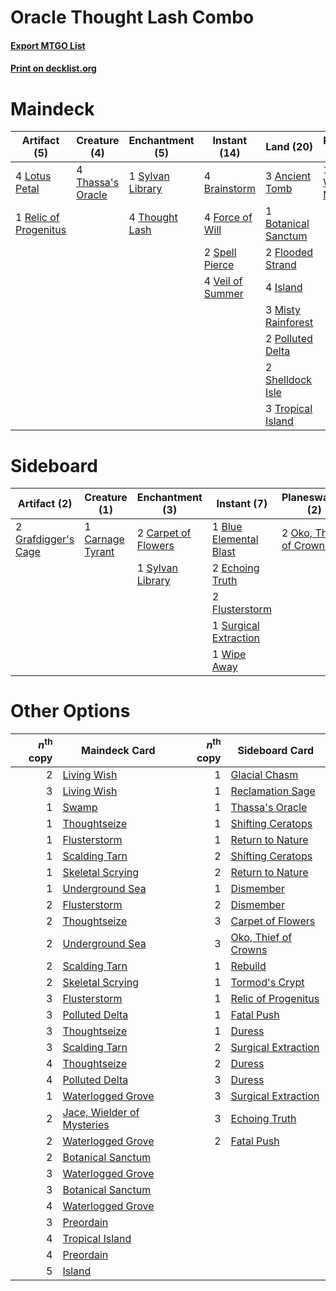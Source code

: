 # Oracle Thought Lash Combo

#### [Export MTGO List](../collection/Oracle%20Thought%20Lash%20Combo/Oracle%20Thought%20Lash%20Combo.txt)
#### [Print on decklist.org](http://decklist.org/?deckmain=3%09Ancient%20Tomb%0A1%09Botanical%20Sanctum%0A4%09Brainstorm%0A2%09Flooded%20Strand%0A4%09Force%20of%20Will%0A4%09Island%0A1%09Jace,%20Wielder%20of%20Mysteries%0A1%09Living%20Wish%0A4%09Lotus%20Petal%0A3%09Misty%20Rainforest%0A4%09Paradigm%20Shift%0A2%09Polluted%20Delta%0A4%09Ponder%0A2%09Preordain%0A1%09Relic%20of%20Progenitus%0A2%09Shelldock%20Isle%0A2%09Spell%20Pierce%0A1%09Sylvan%20Library%0A4%09Thassa's%20Oracle%0A4%09Thought%20Lash%0A3%09Tropical%20Island%0A4%09Veil%20of%20Summer&deckside=1%09Blue%20Elemental%20Blast%0A1%09Carnage%20Tyrant%0A2%09Carpet%20of%20Flowers%0A2%09Echoing%20Truth%0A2%09Flusterstorm%0A2%09Grafdigger's%20Cage%0A2%09Oko,%20Thief%20of%20Crowns%0A1%09Surgical%20Extraction%0A1%09Sylvan%20Library%0A1%09Wipe%20Away)
# Maindeck

|                                          Artifact (5)                                          |                                        Creature (4)                                        |                                     Enchantment (5)                                     |                                       Instant (14)                                        |                                          Land (20)                                           |                                           Planeswalker (1)                                            |                                      Sorcery (11)                                       |
|------------------------------------------------------------------------------------------------|--------------------------------------------------------------------------------------------|-----------------------------------------------------------------------------------------|-------------------------------------------------------------------------------------------|----------------------------------------------------------------------------------------------|-------------------------------------------------------------------------------------------------------|-----------------------------------------------------------------------------------------|
|4 [Lotus Petal](http://gatherer.wizards.com/Pages/Card/Details.aspx?multiverseid=420602)        |4 [Thassa's Oracle](http://gatherer.wizards.com/Pages/Card/Details.aspx?multiverseid=476324)|1 [Sylvan Library](http://gatherer.wizards.com/Pages/Card/Details.aspx?multiverseid=2240)|4 [Brainstorm](http://gatherer.wizards.com/Pages/Card/Details.aspx?multiverseid=3897)      |3 [Ancient Tomb](http://gatherer.wizards.com/Pages/Card/Details.aspx?multiverseid=409567)     |1 [Jace, Wielder of Mysteries](http://gatherer.wizards.com/Pages/Card/Details.aspx?multiverseid=460981)|1 [Living Wish](http://gatherer.wizards.com/Pages/Card/Details.aspx?multiverseid=442168) |
|1 [Relic of Progenitus](http://gatherer.wizards.com/Pages/Card/Details.aspx?multiverseid=174824)|                                                                                            |4 [Thought Lash](http://gatherer.wizards.com/Pages/Card/Details.aspx?multiverseid=3123)  |4 [Force of Will](http://gatherer.wizards.com/Pages/Card/Details.aspx?multiverseid=3107)   |1 [Botanical Sanctum](http://gatherer.wizards.com/Pages/Card/Details.aspx?multiverseid=417817)|                                                                                                       |4 [Paradigm Shift](http://gatherer.wizards.com/Pages/Card/Details.aspx?multiverseid=4492)|
|                                                                                                |                                                                                            |                                                                                         |2 [Spell Pierce](http://gatherer.wizards.com/Pages/Card/Details.aspx?multiverseid=425876)  |2 [Flooded Strand](http://gatherer.wizards.com/Pages/Card/Details.aspx?multiverseid=405098)   |                                                                                                       |4 [Ponder](http://gatherer.wizards.com/Pages/Card/Details.aspx?multiverseid=451051)      |
|                                                                                                |                                                                                            |                                                                                         |4 [Veil of Summer](http://gatherer.wizards.com/Pages/Card/Details.aspx?multiverseid=466952)|4 [Island](http://gatherer.wizards.com/Pages/Card/Details.aspx?multiverseid=439857)           |                                                                                                       |2 [Preordain](http://gatherer.wizards.com/Pages/Card/Details.aspx?multiverseid=405347)   |
|                                                                                                |                                                                                            |                                                                                         |                                                                                           |3 [Misty Rainforest](http://gatherer.wizards.com/Pages/Card/Details.aspx?multiverseid=405102) |                                                                                                       |                                                                                         |
|                                                                                                |                                                                                            |                                                                                         |                                                                                           |2 [Polluted Delta](http://gatherer.wizards.com/Pages/Card/Details.aspx?multiverseid=405104)   |                                                                                                       |                                                                                         |
|                                                                                                |                                                                                            |                                                                                         |                                                                                           |2 [Shelldock Isle](http://gatherer.wizards.com/Pages/Card/Details.aspx?multiverseid=146178)   |                                                                                                       |                                                                                         |
|                                                                                                |                                                                                            |                                                                                         |                                                                                           |3 [Tropical Island](http://gatherer.wizards.com/Pages/Card/Details.aspx?multiverseid=884)     |                                                                                                       |                                                                                         |


# Sideboard

|                                         Artifact (2)                                         |                                       Creature (1)                                        |                                      Enchantment (3)                                       |                                          Instant (7)                                           |                                        Planeswalker (2)                                         |
|----------------------------------------------------------------------------------------------|-------------------------------------------------------------------------------------------|--------------------------------------------------------------------------------------------|------------------------------------------------------------------------------------------------|-------------------------------------------------------------------------------------------------|
|2 [Grafdigger's Cage](http://gatherer.wizards.com/Pages/Card/Details.aspx?multiverseid=278452)|1 [Carnage Tyrant](http://gatherer.wizards.com/Pages/Card/Details.aspx?multiverseid=435334)|2 [Carpet of Flowers](http://gatherer.wizards.com/Pages/Card/Details.aspx?multiverseid=5858)|1 [Blue Elemental Blast](http://gatherer.wizards.com/Pages/Card/Details.aspx?multiverseid=694)  |2 [Oko, Thief of Crowns](http://gatherer.wizards.com/Pages/Card/Details.aspx?multiverseid=473159)|
|                                                                                              |                                                                                           |1 [Sylvan Library](http://gatherer.wizards.com/Pages/Card/Details.aspx?multiverseid=2240)   |2 [Echoing Truth](http://gatherer.wizards.com/Pages/Card/Details.aspx?multiverseid=405212)      |                                                                                                 |
|                                                                                              |                                                                                           |                                                                                            |2 [Flusterstorm](http://gatherer.wizards.com/Pages/Card/Details.aspx?multiverseid=228255)       |                                                                                                 |
|                                                                                              |                                                                                           |                                                                                            |1 [Surgical Extraction](http://gatherer.wizards.com/Pages/Card/Details.aspx?multiverseid=397706)|                                                                                                 |
|                                                                                              |                                                                                           |                                                                                            |1 [Wipe Away](http://gatherer.wizards.com/Pages/Card/Details.aspx?multiverseid=118911)          |                                                                                                 |


# Other Options

|*n*<sup>th</sup> copy|                                            Maindeck Card                                            |*n*<sup>th</sup> copy|                                        Sideboard Card                                         |
|--------------------:|-----------------------------------------------------------------------------------------------------|--------------------:|-----------------------------------------------------------------------------------------------|
|                    2|[Living Wish](http://gatherer.wizards.com/Pages/Card/Details.aspx?multiverseid=442168)               |                    1|[Glacial Chasm](http://gatherer.wizards.com/Pages/Card/Details.aspx?multiverseid=2752)         |
|                    3|[Living Wish](http://gatherer.wizards.com/Pages/Card/Details.aspx?multiverseid=442168)               |                    1|[Reclamation Sage](http://gatherer.wizards.com/Pages/Card/Details.aspx?multiverseid=389651)    |
|                    1|[Swamp](http://gatherer.wizards.com/Pages/Card/Details.aspx?multiverseid=439858)                     |                    1|[Thassa's Oracle](http://gatherer.wizards.com/Pages/Card/Details.aspx?multiverseid=476324)     |
|                    1|[Thoughtseize](http://gatherer.wizards.com/Pages/Card/Details.aspx?multiverseid=438676)              |                    1|[Shifting Ceratops](http://gatherer.wizards.com/Pages/Card/Details.aspx?multiverseid=466948)   |
|                    1|[Flusterstorm](http://gatherer.wizards.com/Pages/Card/Details.aspx?multiverseid=228255)              |                    1|[Return to Nature](http://gatherer.wizards.com/Pages/Card/Details.aspx?multiverseid=461102)    |
|                    1|[Scalding Tarn](http://gatherer.wizards.com/Pages/Card/Details.aspx?multiverseid=405107)             |                    2|[Shifting Ceratops](http://gatherer.wizards.com/Pages/Card/Details.aspx?multiverseid=466948)   |
|                    1|[Skeletal Scrying](http://gatherer.wizards.com/Pages/Card/Details.aspx?multiverseid=389674)          |                    2|[Return to Nature](http://gatherer.wizards.com/Pages/Card/Details.aspx?multiverseid=461102)    |
|                    1|[Underground Sea](http://gatherer.wizards.com/Pages/Card/Details.aspx?multiverseid=886)              |                    1|[Dismember](http://gatherer.wizards.com/Pages/Card/Details.aspx?multiverseid=382182)           |
|                    2|[Flusterstorm](http://gatherer.wizards.com/Pages/Card/Details.aspx?multiverseid=228255)              |                    2|[Dismember](http://gatherer.wizards.com/Pages/Card/Details.aspx?multiverseid=382182)           |
|                    2|[Thoughtseize](http://gatherer.wizards.com/Pages/Card/Details.aspx?multiverseid=438676)              |                    3|[Carpet of Flowers](http://gatherer.wizards.com/Pages/Card/Details.aspx?multiverseid=5858)     |
|                    2|[Underground Sea](http://gatherer.wizards.com/Pages/Card/Details.aspx?multiverseid=886)              |                    3|[Oko, Thief of Crowns](http://gatherer.wizards.com/Pages/Card/Details.aspx?multiverseid=473159)|
|                    2|[Scalding Tarn](http://gatherer.wizards.com/Pages/Card/Details.aspx?multiverseid=405107)             |                    1|[Rebuild](http://gatherer.wizards.com/Pages/Card/Details.aspx?multiverseid=464015)             |
|                    2|[Skeletal Scrying](http://gatherer.wizards.com/Pages/Card/Details.aspx?multiverseid=389674)          |                    1|[Tormod's Crypt](http://gatherer.wizards.com/Pages/Card/Details.aspx?multiverseid=389723)      |
|                    3|[Flusterstorm](http://gatherer.wizards.com/Pages/Card/Details.aspx?multiverseid=228255)              |                    1|[Relic of Progenitus](http://gatherer.wizards.com/Pages/Card/Details.aspx?multiverseid=174824) |
|                    3|[Polluted Delta](http://gatherer.wizards.com/Pages/Card/Details.aspx?multiverseid=405104)            |                    1|[Fatal Push](http://gatherer.wizards.com/Pages/Card/Details.aspx?multiverseid=423724)          |
|                    3|[Thoughtseize](http://gatherer.wizards.com/Pages/Card/Details.aspx?multiverseid=438676)              |                    1|[Duress](http://gatherer.wizards.com/Pages/Card/Details.aspx?multiverseid=14557)               |
|                    3|[Scalding Tarn](http://gatherer.wizards.com/Pages/Card/Details.aspx?multiverseid=405107)             |                    2|[Surgical Extraction](http://gatherer.wizards.com/Pages/Card/Details.aspx?multiverseid=397706) |
|                    4|[Thoughtseize](http://gatherer.wizards.com/Pages/Card/Details.aspx?multiverseid=438676)              |                    2|[Duress](http://gatherer.wizards.com/Pages/Card/Details.aspx?multiverseid=14557)               |
|                    4|[Polluted Delta](http://gatherer.wizards.com/Pages/Card/Details.aspx?multiverseid=405104)            |                    3|[Duress](http://gatherer.wizards.com/Pages/Card/Details.aspx?multiverseid=14557)               |
|                    1|[Waterlogged Grove](http://gatherer.wizards.com/Pages/Card/Details.aspx?multiverseid=464198)         |                    3|[Surgical Extraction](http://gatherer.wizards.com/Pages/Card/Details.aspx?multiverseid=397706) |
|                    2|[Jace, Wielder of Mysteries](http://gatherer.wizards.com/Pages/Card/Details.aspx?multiverseid=460981)|                    3|[Echoing Truth](http://gatherer.wizards.com/Pages/Card/Details.aspx?multiverseid=405212)       |
|                    2|[Waterlogged Grove](http://gatherer.wizards.com/Pages/Card/Details.aspx?multiverseid=464198)         |                    2|[Fatal Push](http://gatherer.wizards.com/Pages/Card/Details.aspx?multiverseid=423724)          |
|                    2|[Botanical Sanctum](http://gatherer.wizards.com/Pages/Card/Details.aspx?multiverseid=417817)         |                     |                                                                                               |
|                    3|[Waterlogged Grove](http://gatherer.wizards.com/Pages/Card/Details.aspx?multiverseid=464198)         |                     |                                                                                               |
|                    3|[Botanical Sanctum](http://gatherer.wizards.com/Pages/Card/Details.aspx?multiverseid=417817)         |                     |                                                                                               |
|                    4|[Waterlogged Grove](http://gatherer.wizards.com/Pages/Card/Details.aspx?multiverseid=464198)         |                     |                                                                                               |
|                    3|[Preordain](http://gatherer.wizards.com/Pages/Card/Details.aspx?multiverseid=405347)                 |                     |                                                                                               |
|                    4|[Tropical Island](http://gatherer.wizards.com/Pages/Card/Details.aspx?multiverseid=884)              |                     |                                                                                               |
|                    4|[Preordain](http://gatherer.wizards.com/Pages/Card/Details.aspx?multiverseid=405347)                 |                     |                                                                                               |
|                    5|[Island](http://gatherer.wizards.com/Pages/Card/Details.aspx?multiverseid=439857)                    |                     |                                                                                               |

